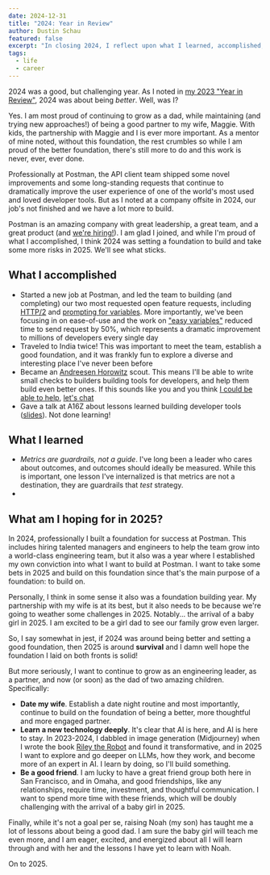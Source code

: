 ```yaml
---
date: 2024-12-31
title: "2024: Year in Review"
author: Dustin Schau
featured: false
excerpt: "In closing 2024, I reflect upon what I learned, accomplished, and what I hope to do even better in 2025."
tags:
  - life
  - career
---
```


2024 was a good, but challenging year. As I noted in [my 2023 "Year in Review"](./posts/2023-in-review/), 2024 was about being _better_. Well, was I?

Yes. I am most proud of continuing to grow as a dad, while maintaining (and trying new approaches!) of being a good partner to my wife, Maggie. With kids, the partnership with Maggie and I is ever more important. As a mentor of mine noted, without this foundation, the rest crumbles so while I am proud of the better foundation, there's still more to do and this work is never, ever, ever done.

Professionally at Postman, the API client team shipped some novel improvements and some long-standing requests that continue to dramatically improve the user experience of one of the world's most used and loved developer tools. But as I noted at a company offsite in 2024, our job's not finished and we have a lot more to build.

Postman is an amazing company with great leadership, a great team, and a great product (and [we're hiring!](https://postman.com/careers/)). I am glad I joined, and while I'm proud of what I accomplished, I think 2024 was setting a foundation to build and take some more risks in 2025. We'll see what sticks.

## What I accomplished

- Started a new job at Postman, and led the team to building (and completing) our two most requested open feature requests, including [HTTP/2](LINK) and [prompting for variables](LINK). More importantly, we've been focusing in on ease-of-use and the work on ["easy variables"](TODO) reduced time to send request by 50%, which represents a dramatic improvement to millions of developers every single day
- Traveled to India twice! This was important to meet the team, establish a good foundation, and it was frankly fun to explore a diverse and interesting place I've never been before
- Became an [Andreesen Horowitz](https://a16z.com/) scout. This means I'll be able to write small checks to builders building tools for developers, and help them build even better ones. If this sounds like you and you think [I could be able to help](/work/), [let's chat](mailto:me@dustinschau.com)
- Gave a talk at A16Z about lessons learned building developer tools ([slides](TODO)). Not done learning!

## What I learned

- *Metrics are guardrails, not a guide*. I've long been a leader who cares about outcomes, and outcomes should ideally be measured. While this is important, one lesson I've internalized is that metrics are not a destination, they are guardrails that *test* strategy. 
- 

## What am I hoping for in 2025?

In 2024, professionally I built a foundation for success at Postman. This includes hiring talented managers and engineers to help the team grow into a world-class engineering team, but it also was a year where I established my own conviction into what I want to build at Postman. I want to take some bets in 2025 and build on this foundation since that's the main purpose of a foundation: to build on.

Personally, I think in some sense it also was a foundation building year. My partnership with my wife is at its best, but it also needs to be because we're going to weather some challenges in 2025. Notably... the arrival of a baby girl in 2025. I am excited to be a girl dad to see our family grow even larger.

So, I say somewhat in jest, if 2024 was around being better and setting a good foundation, then 2025 is around **survival** and I damn well hope the foundation I laid on both fronts is solid!

But more seriously, I want to continue to grow as an engineering leader, as a partner, and now (or soon) as the dad of two amazing children. Specifically:

- **Date my wife**. Establish a date night routine and most importantly, continue to build on the foundation of being a better, more thoughtful and more engaged partner.
- **Learn a new technology deeply**. It's clear that AI is here, and AI is here to stay. In 2023-2024, I dabbled in image generation (Midjourney) when I wrote the book [Riley the Robot](https://github.com/dschau/riley-the-robot) and found it transformative, and in 2025 I want to explore and go deeper on LLMs, how they work, and become more of an expert in AI. I learn by doing, so I'll build something.
- **Be a good friend**. I am lucky to have a great friend group both here in San Francisco, and in Omaha, and good friendships, like any relationships, require time, investment, and thoughtful communication. I want to spend more time with these friends, which will be doubly challenging with the arrival of a baby girl in 2025.

Finally, while it's not a goal per se, raising Noah (my son) has taught me a lot of lessons about being a good dad. I am sure the baby girl will teach me even more, and I am eager, excited, and energized about all I will learn through and with her and the lessons I have yet to learn with Noah.

On to 2025.
